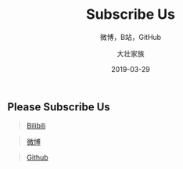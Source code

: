 ﻿---
layout:     post
title:      Subscribe Us
subtitle:   微博，B站，GitHub
date:       2019-03-29
author:     大壮家族
header-img: img/BackG.jpg
catalog: false
tags:
    - Subscribe
---

## Please Subscribe Us

>[Bilibili](https://space.bilibili.com/411342103/)

>[微博](https://www.weibo.com/u/5896108037)

>[Github](https://github.com/KetchumFion)

 


